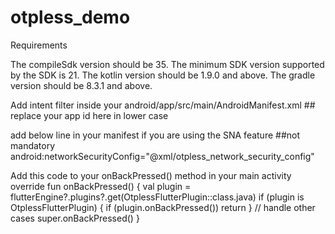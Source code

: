 # otpless_demo

Requirements

The compileSdk version should be 35.
The minimum SDK version supported by the SDK is 21.
The kotlin version should be 1.9.0 and above.
The gradle version should be 8.3.1 and above.

Add intent filter inside your android/app/src/main/AndroidManifest.xml
<intent-filter>
<action android:name="android.intent.action.VIEW" />
<category android:name="android.intent.category.DEFAULT" />
<category android:name="android.intent.category.BROWSABLE" />
<data
android:host="otpless"
android:scheme= "otpless.YOUR_APP_ID_LOWERCASE"/>## replace your app id here in lower case
</intent-filter>

add below line in your manifest if you are using the SNA feature ##not mandatory
android:networkSecurityConfig="@xml/otpless_network_security_config"

Add this code to your onBackPressed() method in your main activity
override fun onBackPressed() {
val plugin = flutterEngine?.plugins?.get(OtplessFlutterPlugin::class.java)
if (plugin is OtplessFlutterPlugin) {
if (plugin.onBackPressed()) return
}
// handle other cases
super.onBackPressed()
}

